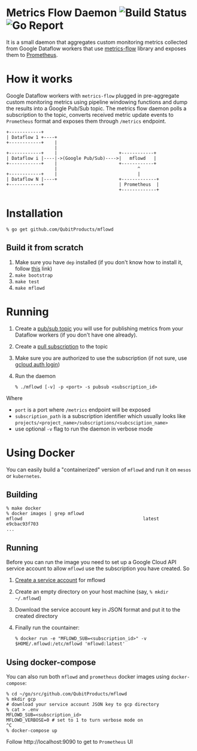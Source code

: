 # Metrics Flow Daemon ![Build Status](https://travis-ci.org/QubitProducts/mflowd.svg) ![Go Report](https://goreportcard.com/badge/github.com/QubitProducts/mflowd)

It is a small daemon that aggregates custom monitoring metrics collected from Google Dataflow workers that use [metrics-flow](https://github.com/QubitProducts/metrics-flow) library and exposes them to [Prometheus](https://prometheus.io/).

# How it works

Google Dataflow workers with `metrics-flow` plugged in pre-aggregate custom monitoring metrics using pipeline windowing functions and dump
the results into a Google Pub/Sub topic. The metrics flow daemon polls a subscription to the topic, converts received metric update events to `Prometheus` format and exposes them through `/metrics` endpoint.


    +------------+                                                      
    | Dataflow 1 +----+                                                 
    +------------+    |                                                 
                      |                                                 
    +------------+    |                       +------------+            
    | Dataflow i |----|->(Google Pub/Sub)---->|   mflowd   |            
    +------------+    |                       +------------+            
                      |                              ^                  
    +------------+    |                              |                  
    | Dataflow N |----+                       +-------------+           
    +------------+                            | Prometheus  |           
                                              +-------------+           
                                                                   
                                                                    
                                                                                                                  
# Installation

    % go get github.com/QubitProducts/mflowd

## Build it from scratch

1. Make sure you have `dep` installed (if you don't know how to install it, follow [this](https://github.com/golang/dep#installation) link)
2. `make bootstrap`
3. `make test`
4. `make mflowd`

# Running

1. Create a [pub/sub topic](https://cloud.google.com/pubsub/docs/publisher#create) you will use for publishing metrics from your Dataflow workers (if you don't have one already).
2. Create a [pull subscription](https://cloud.google.com/pubsub/docs/pull) to the topic
3. Make sure you are authorized to use the subscription (if not sure, use [gcloud auth login](https://cloud.google.com/sdk/gcloud/reference/auth/login))
4. Run the daemon

       % ./mflowd [-v] -p <port> -s pubsub <subscription_id>

Where
* `port` is a port where `/metrics` endpoint will be exposed
* `subscription_path` is a subscription identifier which usually looks like `projects/<project_name>/subscriptions/<subcsciption_name>`
* use optional `-v` flag to run the daemon in verbose mode

# Using Docker 

You can easily build a "containerized" version of `mflowd` and run it on `mesos` or `kubernetes`. 

## Building

    % make docker
    % docker images | grep mflowd
    mflowd                                             latest                                            e9cbac93f703
    ...

## Running

Before you can run the image you need to set up a Google Cloud API service account to allow `mflowd` use the subscription you have created. So

1. [Create a service account](https://cloud.google.com/vision/docs/common/auth) for mflowd
2. Create an empty directory on your host machine (say, `% mkdir ~/.mflowd`)
3. Download the service account key in JSON format and put it to the created directory
4. Finally run the countainer:

       % docker run -e "MFLOWD_SUB=<subscription_id>" -v $HOME/.mflowd:/etc/mflowd 'mflowd:latest'

## Using docker-compose

You can also run both `mflowd` and `prometheus` docker images using `docker-compose`:

    % cd ~/go/src/github.com/QubitProducts/mflowd
    % mkdir gcp
    # download your service account JSON key to gcp directory
    % cat > .env
    MFLOWD_SUB=<subscription_id>
    MFLOWD_VERBOSE=0 # set to 1 to turn verbose mode on
    ^C
    % docker-compose up

Follow http://localhost:9090 to get to `Prometheus` UI
